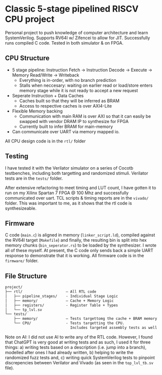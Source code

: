 # Classic 5-stage pipelined RISCV CPU project
Personal project to push knowledge of computer architecture and learn SystemVerilog. Supports RV64I w/ Zifencei to allow for JIT. Successfully runs compiled C code. Tested in both simulator & on FPGA.

## CPU Structure
* 5 stage pipeline: Instruction Fetch -> Instruction Decode -> Execute -> Memory Read/Write -> Writeback
  - Everything is in-order, with no branch prediction
  - Stalls when neccesary: waiting on earlier read or load/store enters memory stage while it is not ready to accept a new request
* Seperate Instruction + Data Caches
  - Caches built so that they will be inferred as BRAM
  - Access to respective caches is over AXI4-Lite
* Flexible Memory backing  
  - Communication with main RAM is over AXI so that it can easily be swapped with vendor DRAM IP to synthesize for FPGA
  - Currently built to infer BRAM for main-memory
* Can communicate over UART via memory mapped io.
 
All CPU design code is in the `rtl/` folder

## Testing
I have tested it with the Verilator simulator on a series of Cocotb testbenches, including both targetting and randomized stimuli. Verilator tests are in the `tests/` folder.

After extensive refactoring to meet timing and LUT count, I have gotten it to run on my Xilinx Spartan 7 FPGA @ 100 Mhz and successfully communicated over uart. TCL scripts & timing reports are in the `vivado/` folder. This was important to me, as it shows that the rtl code is synthesizeable.

## Firmware
C code (`main.c`) is aligned in memory (`linker_script.ld`), compiled against the RV64I target (`Makefile`) and finally, the resulting bin is split into hex memory chunks (`bin_seperator.rs`) to be loaded by the synthesizer. I wrote all of these myself. At present, the C code only sends back a simple UART response to demonstrate that it is working.
All firmware code is in the `firmware/` folder.

## File Structure
```markdown
project/
├── rtl/                    — All RTL code
│   ├── pipeline_stages/    - Individual Stage Logic
│   ├── memory/             — Cache + Memory Logic
│   ├── registers/          - Register Table + Types
│   └── tp_lvl.sv
└── tests/
    ├── memory/             — Tests targettomg the cache + BRAM memory store
    └── CPU/                - Tests targetting the CPU.
                              Includes targeted assembly tests as well as randomized tests.
```
Note on AI: I did not use AI to write any of the RTL code. However, I found that ChatGPT is very good at writing tests and as such, I used it for three things:
a) writing tests based on a description (i.e. jump into a branch), modelled after ones I had already written,
b) helping to write the randomized fuzz tests and,
c) writing quick SystemVerilog tests to pinpoint discrepencies between Verilator and Vivado (as seen in the `top_lvl_tb.sv` file).
